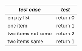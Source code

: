| ***test case*** | ***test*** |
|-----------------|------------|
| empty list      | return 0   |
| one item        | return 1   |
| two items not same | return 2 |
| two items same | return 1 |